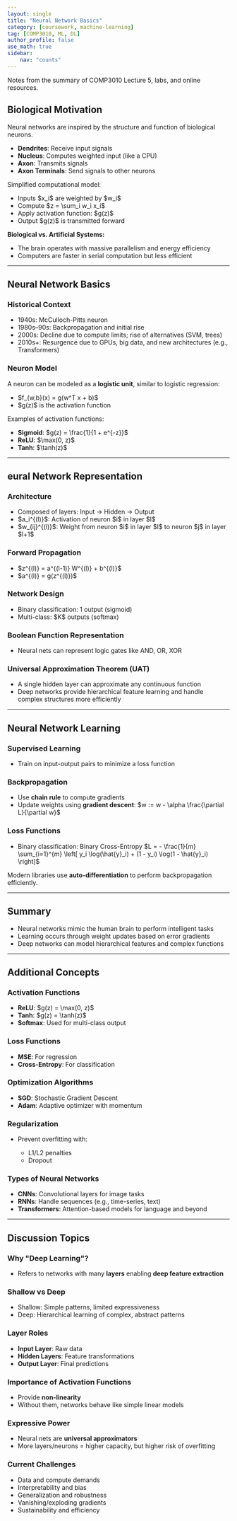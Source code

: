 ```yaml
---
layout: single
title: "Neural Network Basics"
category: [coursework, machine-learning]
tag: [COMP3010, ML, DL]
author_profile: false
use_math: true
sidebar:
    nav: "counts"
---
```


Notes from the summary of COMP3010 Lecture 5, labs, and online resources.

## Biological Motivation

Neural networks are inspired by the structure and function of biological neurons.

* **Dendrites**: Receive input signals
* **Nucleus**: Computes weighted input (like a CPU)
* **Axon**: Transmits signals
* **Axon Terminals**: Send signals to other neurons

Simplified computational model:

* Inputs \$x\_i\$ are weighted by \$w\_i\$
* Compute \$z = \sum\_i w\_i x\_i\$
* Apply activation function: \$g(z)\$
* Output \$g(z)\$ is transmitted forward

**Biological vs. Artificial Systems:**

* The brain operates with massive parallelism and energy efficiency
* Computers are faster in serial computation but less efficient

---

## Neural Network Basics

### Historical Context

* 1940s: McCulloch-Pitts neuron
* 1980s–90s: Backpropagation and initial rise
* 2000s: Decline due to compute limits; rise of alternatives (SVM, trees)
* 2010s+: Resurgence due to GPUs, big data, and new architectures (e.g., Transformers)

### Neuron Model

A neuron can be modeled as a **logistic unit**, similar to logistic regression:

* \$f\_{w,b}(x) = g(w^T x + b)\$
* \$g(z)\$ is the activation function

Examples of activation functions:

* **Sigmoid**: \$g(z) = \frac{1}{1 + e^{-z}}\$
* **ReLU**: \$\max(0, z)\$
* **Tanh**: \$\tanh(z)\$

---

## eural Network Representation

### Architecture

* Composed of layers: Input → Hidden → Output
* \$a\_i^{(l)}\$: Activation of neuron \$i\$ in layer \$l\$
* \$w\_{ij}^{(l)}\$: Weight from neuron \$i\$ in layer \$l\$ to neuron \$j\$ in layer \$l+1\$

### Forward Propagation

* \$z^{(l)} = a^{(l-1)} W^{(l)} + b^{(l)}\$
* \$a^{(l)} = g(z^{(l)})\$

### Network Design

* Binary classification: 1 output (sigmoid)
* Multi-class: \$K\$ outputs (softmax)

### Boolean Function Representation

* Neural nets can represent logic gates like AND, OR, XOR

### Universal Approximation Theorem (UAT)

* A single hidden layer can approximate any continuous function
* Deep networks provide hierarchical feature learning and handle complex structures more efficiently

---

## Neural Network Learning

### Supervised Learning

* Train on input-output pairs to minimize a loss function

### Backpropagation

* Use **chain rule** to compute gradients
* Update weights using **gradient descent**:
  \$w := w - \alpha \frac{\partial L}{\partial w}\$

### Loss Functions

* Binary classification: Binary Cross-Entropy
  $L = - \frac{1}{m} \sum_{i=1}^{m} \left[ y_i \log(\hat{y}_i) + (1 - y_i) \log(1 - \hat{y}_i) \right]$

Modern libraries use **auto-differentiation** to perform backpropagation efficiently.

---

## Summary

* Neural networks mimic the human brain to perform intelligent tasks
* Learning occurs through weight updates based on error gradients
* Deep networks can model hierarchical features and complex functions

---

## Additional Concepts

### Activation Functions

* **ReLU**: \$g(z) = \max(0, z)\$
* **Tanh**: \$g(z) = \tanh(z)\$
* **Softmax**: Used for multi-class output

### Loss Functions

* **MSE**: For regression
* **Cross-Entropy**: For classification

### Optimization Algorithms

* **SGD**: Stochastic Gradient Descent
* **Adam**: Adaptive optimizer with momentum

### Regularization

* Prevent overfitting with:

  * L1/L2 penalties
  * Dropout

### Types of Neural Networks

* **CNNs**: Convolutional layers for image tasks
* **RNNs**: Handle sequences (e.g., time-series, text)
* **Transformers**: Attention-based models for language and beyond

---

## Discussion Topics

### Why "Deep Learning"?

* Refers to networks with many **layers** enabling **deep feature extraction**

### Shallow vs Deep

* Shallow: Simple patterns, limited expressiveness
* Deep: Hierarchical learning of complex, abstract patterns

### Layer Roles

* **Input Layer**: Raw data
* **Hidden Layers**: Feature transformations
* **Output Layer**: Final predictions

### Importance of Activation Functions

* Provide **non-linearity**
* Without them, networks behave like simple linear models

### Expressive Power

* Neural nets are **universal approximators**
* More layers/neurons = higher capacity, but higher risk of overfitting

### Current Challenges

* Data and compute demands
* Interpretability and bias
* Generalization and robustness
* Vanishing/exploding gradients
* Sustainability and efficiency
